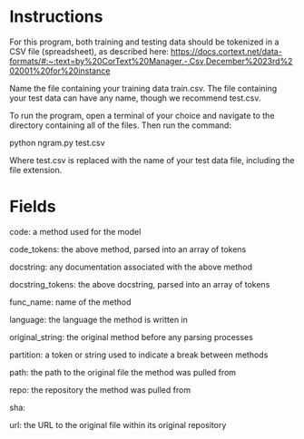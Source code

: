 # Instructions  

For this program, both training and testing data should be tokenized in a CSV file (spreadsheet), as described here:
https://docs.cortext.net/data-formats/#:~:text=by%20CorText%20Manager.-,Csv,December%2023rd%202001%20for%20instance

Name the file containing your training data train.csv. The file containing your test data can have any name, though we recommend test.csv.

To run the program, open a terminal of your choice and navigate to the directory containing all of the files. Then run the command:

python ngram.py test.csv

Where test.csv is replaced with the name of your test data file, including the file extension.  
  
  
  
# Fields  

code: a method used for the model

code_tokens: the above method, parsed into an array of tokens

docstring: any documentation associated with the above method

docstring_tokens: the above docstring, parsed into an array of tokens

func_name: name of the method

language: the language the method is written in

original_string: the original method before any parsing processes

partition: a token or string used to indicate a break between methods

path: the path to the original file the method was pulled from

repo: the repository the method was pulled from

sha:

url: the URL to the original file within its original repository

